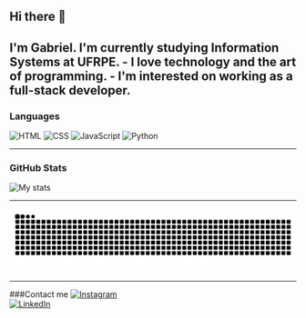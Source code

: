 ## Hi there 👋

 I'm Gabriel. I'm currently studying Information Systems at UFRPE.
    - I love technology and the art of programming. 
    - I'm interested on working as a full-stack developer.
---

### Languages

<img 
    allign='left'
    width='40px'
    title='HTML'
    src="https://cdn.jsdelivr.net/gh/devicons/devicon@latest/icons/html5/html5-original.svg" 
/>
<img 
    allign='left'
    width='40px'
    title='CSS'
    src="https://cdn.jsdelivr.net/gh/devicons/devicon@latest/icons/css3/css3-original.svg" 
/>
<img 
    allign='left'
    width='40px'
    title='JavaScript'
    src="https://cdn.jsdelivr.net/gh/devicons/devicon@latest/icons/javascript/javascript-original.svg" 
/>
<img 
    allign='left'
    width='40px'
    title='Python'
    src="https://cdn.jsdelivr.net/gh/devicons/devicon@latest/icons/python/python-original.svg" 
/>

---

### GitHub Stats
![My stats](https://github-readme-stats.vercel.app/api?username=GEA1903&show_icons=true&theme=radical)

---


<picture>
  <source media="(prefers-color-scheme: dark)" srcset="https://raw.githubusercontent.com/GEA1903/GEA1903/output/github-contribution-grid-snake-dark.svg">
  <source media="(prefers-color-scheme: light)" srcset="https://raw.githubusercontent.com/GEA1903/GEA1903/output/github-contribution-grid-snake.svg">
  <img alt="github contribution grid snake animation" src="https://raw.githubusercontent.com/GEA1903/GEA1903/output/github-contribution-grid-snake.svg">
</picture>

---

###Contact me
[![Instagram](https://img.shields.io/badge/Instagram-E4405F?style=for-the-badge&logo=instagram&logoColor=white)](https://www.instagram.com/)  
[![LinkedIn](https://img.shields.io/badge/LinkedIn-0A66C2?style=for-the-badge&logo=linkedin&logoColor=white)](https://www.linkedin.com/)  
